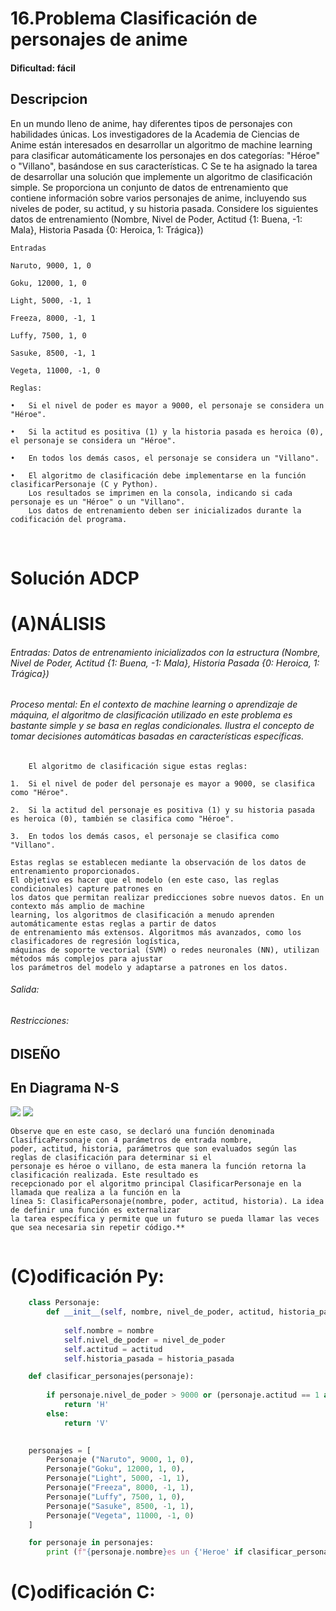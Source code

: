 # 16.Problema Clasificación de personajes de anime 

#### Dificultad: fácil

## Descripcion
En un mundo lleno de anime, hay diferentes tipos de personajes con habilidades únicas. Los investigadores de la Academia de Ciencias de Anime están interesados en desarrollar un algoritmo de machine learning para clasificar automáticamente los personajes en dos categorías: "Héroe" o "Villano", basándose en sus características. C 
Se te ha asignado la tarea de desarrollar una solución que implemente un algoritmo de clasificación simple. Se proporciona un conjunto de datos de entrenamiento que contiene información sobre varios personajes de anime, incluyendo sus niveles de poder, su actitud, y su historia pasada. Considere los siguientes datos de entrenamiento (Nombre, Nivel de Poder, Actitud {1: Buena, -1: Mala}, Historia Pasada {0: Heroica, 1: Trágica})

    Entradas
    
    Naruto, 9000, 1, 0
    
    Goku, 12000, 1, 0
    
    Light, 5000, -1, 1
    
    Freeza, 8000, -1, 1
    
    Luffy, 7500, 1, 0
    
    Sasuke, 8500, -1, 1
    
    Vegeta, 11000, -1, 0

    Reglas:
    
    •	Si el nivel de poder es mayor a 9000, el personaje se considera un "Héroe".
    
    •	Si la actitud es positiva (1) y la historia pasada es heroica (0), el personaje se considera un "Héroe".
    
    •	En todos los demás casos, el personaje se considera un "Villano".
    
    •	El algoritmo de clasificación debe implementarse en la función clasificarPersonaje (C y Python). 
        Los resultados se imprimen en la consola, indicando si cada personaje es un "Héroe" o un "Villano". 
        Los datos de entrenamiento deben ser inicializados durante la codificación del programa.
 



# Solución ADCP

# (A)NÁLISIS
###### Entradas: Datos de entrenamiento inicializados con la estructura (Nombre, Nivel de Poder, Actitud {1: Buena, -1: Mala}, Historia Pasada {0: Heroica, 1: Trágica}) 


###### Proceso mental: En el contexto de machine learning o aprendizaje de máquina, el algoritmo de clasificación utilizado en este problema es bastante simple y se basa en reglas condicionales. Ilustra el concepto de tomar decisiones automáticas basadas en características específicas.

        El algoritmo de clasificación sigue estas reglas:

    1.	Si el nivel de poder del personaje es mayor a 9000, se clasifica como "Héroe".
    
    2.	Si la actitud del personaje es positiva (1) y su historia pasada es heroica (0), también se clasifica como "Héroe".
    
    3.	En todos los demás casos, el personaje se clasifica como "Villano".

    Estas reglas se establecen mediante la observación de los datos de entrenamiento proporcionados. 
    El objetivo es hacer que el modelo (en este caso, las reglas condicionales) capture patrones en 
    los datos que permitan realizar predicciones sobre nuevos datos. En un contexto más amplio de machine 
    learning, los algoritmos de clasificación a menudo aprenden automáticamente estas reglas a partir de datos 
    de entrenamiento más extensos. Algoritmos más avanzados, como los clasificadores de regresión logística,
    máquinas de soporte vectorial (SVM) o redes neuronales (NN), utilizan métodos más complejos para ajustar 
    los parámetros del modelo y adaptarse a patrones en los datos.


###### Salida: 

###### Restricciones: 


## DISEÑO 

## En Diagrama N-S

![](Imagen.png)
![](Imagen2.png)

    Observe que en este caso, se declaró una función denominada ClasificaPersonaje con 4 parámetros de entrada nombre, 
    poder, actitud, historia, parámetros que son evaluados según las reglas de clasificación para determinar si el 
    personaje es héroe o villano, de esta manera la función retorna la clasificación realizada. Este resultado es 
    recepcionado por el algoritmo principal ClasificarPersonaje en la llamada que realiza a la función en la 
    línea 5: ClasificaPersonaje(nombre, poder, actitud, historia). La idea de definir una función es externalizar 
    la tarea específica y permite que un futuro se pueda llamar las veces que sea necesaria sin repetir código.** 
         

# (C)odificación Py:
```py
    class Personaje:
        def __init__(self, nombre, nivel_de_poder, actitud, historia_pasada):
            
            self.nombre = nombre
            self.nivel_de_poder = nivel_de_poder
            self.actitud = actitud
            self.historia_pasada = historia_pasada 

    def clasificar_personajes(personaje):
        
        if personaje.nivel_de_poder > 9000 or (personaje.actitud == 1 and personaje.historia_pasada == 0):
            return 'H'
        else:
            return 'V'
        

    personajes = [ 
        Personaje ("Naruto", 9000, 1, 0),
        Personaje("Goku", 12000, 1, 0),
        Personaje("Light", 5000, -1, 1),
        Personaje("Freeza", 8000, -1, 1),
        Personaje("Luffy", 7500, 1, 0),
        Personaje("Sasuke", 8500, -1, 1),
        Personaje("Vegeta", 11000, -1, 0)
    ]

    for personaje in personajes:
        print (f"{personaje.nombre}es un {'Heroe' if clasificar_personajes(personaje)== 'H' else 'Villano'}")
```
# (C)odificación C:
```c
    
```

